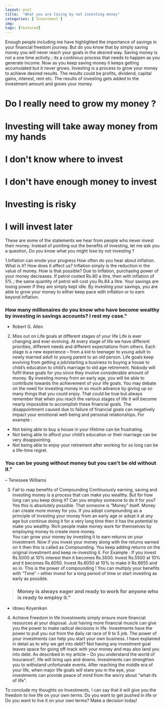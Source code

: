 ```yaml
---
layout: post
title:  "What you are losing by not investing money"
categories: [ Investment ]
img: 
tags: [featured]
---
```


Enough people including me have highlighted the importance of savings in your financial freedom journey. But do you know that by simply saving money you will never reach your goals in the desired way. Saving money is not a one time activity ; its a continous process that needs to happen as you generate income. Now as you keep saving money it keeps getting accumulated but it never grows. Investing is a process to grow your money to achieve desired results. The results could be profits, dividend, capital gains, interest, rent etc. The results of investing gets added to the investment amount and grows your money.

# Do I really need to grow my money ?
# Investing will take away money from my hands
# I don't know where to invest
# I don't have enough money to invest
# Investing is risky
# I will invest later

These are some of the statements we hear from people who never invest their money. Instead of pointing out the benefits of investing, let me ask you a question, Do you know what you might lose by not investing ?

1.Inflation can erode your progress
How often do you hear about inflation. What is it? How does it affect us? Inflation simply is the reduction in the value of money. How is that possible? Due to Inflation, purchasing power of your money decreases. If petrol costed Rs.80 a litre, then with inflation of 5% ; the same quantity of petrol will cost you Rs.84 a litre.
Your savings are losing power if they are simply kept idle. By investing your savings, you are able to grow your money to either keep pace with inflation or to earn beyond inflation.

### How many millionaires do you know who have become wealthy by investing in savings accounts? I rest my case."
- Robert G. Allen

2. Miss out on Life goals at different stages of your life
Life is ever changing and ever evolving. At every stage of life we have different priorities, different needs and different expectations from others. Each stage is a new experience – from a kid to teenager to young adult to newly married adult to young parent to an old person. Life goals keep evolving from getting a job/starting a business to buying a house to child’s education to child’s marriage to old age retirement. Nobody will fulfil these goals for you since they involve considerable amount of money.
By investing money from an early age, you will be able to contribute towards the achievement of your life goals. You may debate on the need for investing money in so much advance by giving up so many things that you could enjoy. That could be true but always remember that when you reach the various stages of life it will become nearly impossible to accomplish these financial goals. The disappointment caused due to failure of financial goals can negatively impact your emotional well-being and personal relationships.
For example :
- Not being able to buy a house in your lifetime can be frustrating.
- Not being able to afford your child’s education or their marriage can be very disappointing.
- Not being able to enjoy your retirement after working for so long can be a life-time regret.

### You can be young without money but you can't be old without it.”
– Tenessee Williams

3. Fail to reap benefits of Compounding
Continuously earning, saving and investing money is a process that can make you wealthy. But for how long can you keep doing it? Can you employ someone to do it for you? Yes this is absolutely possible. That someone is “Money” itself. Money can create more money for you. If you adopt compounding as a principle of investing your money from an early age or adopt it at any age but continue doing it for a very long time then it has the potential to make you wealthy. Rich people make money work for themselves by employing money to create more money.  
You can grow your money by investing it to earn returns on your investment. Now if you invest your money along with the returns earned on it then this is called as Compounding. You keep adding returns on the original investment and keep re-investing it.
For Example : If you invest Rs.5000 at 10% interest then it becomes Rs.5500. Invest Rs.5500 at 10% and it becomes Rs.6050. Invest Rs.6050 at 10% to make it Rs.6655 and so in.
This is the power of compounding !	You can multiply your benefits with “Time” – either invest for a long period of time or start investing as early as possible.
> ### Money is always eager and ready to work for anyone who is ready to employ it."
- Idowu Koyenikan

4. Achieve Freedom in life
Investments simply ensure more financial resources at your disposal. Just having more financial muscle can give you the power to make radical decisions in life. Investments have the power to pull you out from the daily rat race of 9 to 5 job. The power of your investments can help you start your own business.
I have explained in detail as to why we get into debt? Not having any investment goal leaves space for going off-track with your money and may also land you into debt. As described in my article – Do you understand the world of Insurance?, life will bring ups and downs. Investments can strengthen you to withstand unfortunate events. After reaching the middle era of your life, when major life goals will stare you in the eye, your investments can provide peace of mind from the worry about “what-ifs of life”.

To conclude my thoughts on Investments, I can say that it will give you the freedom to live life on your own terms. Do you want to get pushed in life or Do you want to live it on your own terms? Make a decision today!
